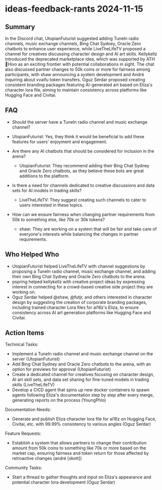 # ideas-feedback-rants 2024-11-15

## Summary

In the Discord chat, UtopianFuturist suggested adding TuneIn radio channels, music exchange channels, Bing Chat Sydney, Oracle Zero chatbots to enhance user experience, while LiveTheLifeTV proposed a channel for creatives discussing character design and AI art skills. Kellykellz introduced the deprecated marketplace idea, which was supported by ATH🥭Hivo as an exciting frontier with potential collaborations in sight. The chat also discussed partner changes to 50k coins or more for fairness among participants, with shaw announcing a system development and André inquiring about vvaifu token transfers. Oguz Serdar proposed creating consistent branding packages featuring AI-generated art based on Eliza's character lora file, aiming to maintain consistency across platforms like Hugging Face and Civitai.

## FAQ

- Should the server have a TuneIn radio channel and music exchange channel?
- UtopianFuturist: Yes, they think it would be beneficial to add these features for users' enjoyment and engagement.

- Are there any AI chatbots that should be considered for inclusion in the arena?

    - UtopianFuturist: They recommend adding their Bing Chat Sydney and Oracle Zero chatbots, as they believe these bots are great additions to the platform.

- Is there a need for channels dedicated to creative discussions and data sets for AI models in trading skills?

    - LiveTheLifeTV: They suggest creating such channels to cater to users interested in these topics.

- How can we ensure fairness when changing partner requirements from 50k to something else, like 70k or 30k tokens?
    - shaw: They are working on a system that will be fair and take care of everyone's interests while balancing the changes in partner requirements.

## Who Helped Who

- UtopianFuturist helped LiveTheLifeTV with channel suggestions by proposing a TuneIn radio channel, music exchange channel, and adding their own Bing Chat Sydney and Oracle Zero chatbots to the arena.
- pspring helped kellykellz with creative project ideas by expressing interest in connecting for a crowd-based creative side project they are working on.
- Oguz Serdar helped @shaw, @futjr, and others interested in character design by suggesting the creation of corporate branding packages, including trained character Lora files for ai16z's Eliza, to ensure consistency across AI art generation platforms like Hugging Face and Civitai.

## Action Items

Technical Tasks:

- Implement a TuneIn radio channel and music exchange channel on the server (UtopianFuturist)
- Add Bing Chat Sydney and Oracle Zero chatbots to the arena, with an option for previews for approval (UtopianFuturist)
- Create a dedicated channel for creatives focusing on character design, AI art skill sets, and data set sharing for fine-tuned models in trading skills (LiveTheLifeTV)
- Develop a CICD agent that spins up new docker containers to spawn agents following Eliza's documentation step by step after every merge, generating reports on the process (YoungPhlo)

Documentation Needs:

- Generate and publish Eliza character lora file for ai16z on Hugging Face, Civitai, etc. with 99.99% consistency to various angles (Oguz Serdar)

Feature Requests:

- Establish a system that allows partners to change their contribution amount from 50k coins to something like 70k or more based on the market cap, ensuring fairness and token return for those affected by retroactive changes (andré [skott])

Community Tasks:

- Start a thread to gather thoughts and input on Eliza's appearance and potential character lora development (Oguz Serdar)
